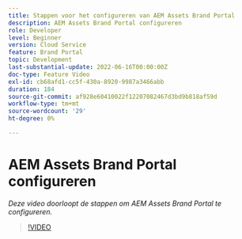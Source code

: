 ```yaml
---
title: Stappen voor het configureren van AEM Assets Brand Portal
description: AEM Assets Brand Portal configureren
role: Developer
level: Beginner
version: Cloud Service
feature: Brand Portal
topic: Development
last-substantial-update: 2022-06-16T00:00:00Z
doc-type: Feature Video
exl-id: cb68afd1-cc5f-430a-8920-9987a3466abb
duration: 184
source-git-commit: af928e60410022f12207082467d3bd9b818af59d
workflow-type: tm+mt
source-wordcount: '29'
ht-degree: 0%

---
```


# AEM Assets Brand Portal configureren

*Deze video doorloopt de stappen om AEM Assets Brand Portal te configureren.*

>[!VIDEO](https://video.tv.adobe.com/v/335448?quality=12&learn=on)
